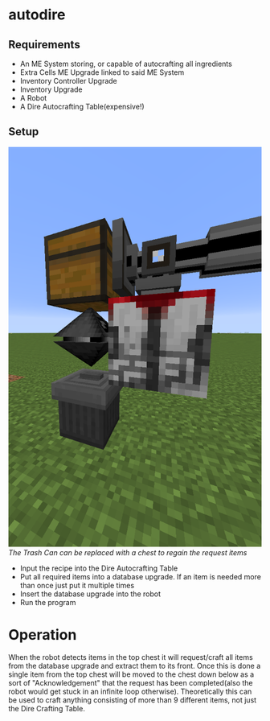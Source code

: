 # autodire

## Requirements
- An ME System storing, or capable of autocrafting all ingredients 
- Extra Cells ME Upgrade linked to said ME System
- Inventory Controller Upgrade
- Inventory Upgrade
- A Robot
- A Dire Autocrafting Table(expensive!)

## Setup
![alt text](setup.png)  
*The Trash Can can be replaced with a chest to regain the request items*
- Input the recipe into the Dire Autocrafting Table
- Put all required items into a database upgrade. If an item is needed more than once just put it multiple times
- Insert the database upgrade into the robot
- Run the program

# Operation
When the robot detects items in the top chest it will request/craft all items from the database upgrade and 
extract them to its front. Once this is done a single item from the top chest will be moved to the chest
down below as a sort of "Acknowledgement" that the request has been completed(also the robot would get stuck in an infinite loop otherwise).
Theoretically this can be used to craft anything consisting of more than 9 different items, not just the Dire Crafting Table.
